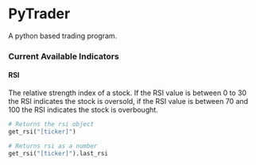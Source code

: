 # PyTrader
A python based trading program.

<p>

### Current Available Indicators

#### RSI
The relative strength index of a stock. If the RSI value is between 0 to 30 the RSI indicates the stock is oversold, if the RSI value is between 70 and 100 the RSI indicates the stock is overbought.

```python
# Returns the rsi object
get_rsi("[ticker]")

# Returns rsi as a number
get_rsi("[ticker]").last_rsi
```
</p>